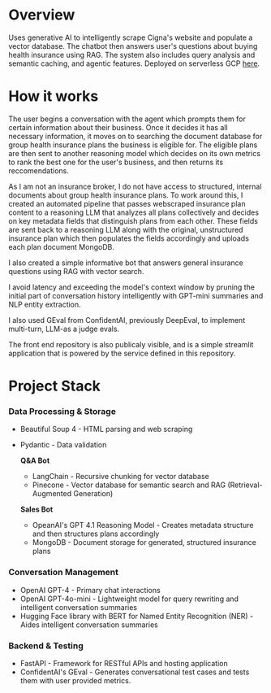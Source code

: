 # Overview
Uses generative AI to intelligently scrape Cigna's website and populate a vector database. The chatbot then answers user's questions about buying health insurance using RAG. The system also includes query analysis and semantic caching, and agentic features. Deployed on serverless GCP [here][website-link]. 

[website-link]: https://frontend-cigna-chatbot-553139431985.us-east4.run.app/

# How it works

The user begins a conversation with the agent which prompts them for certain information about their business. Once it decides it has all necessary information, it moves on to searching the document database for group health insurance plans the business is eligible for. The eligible plans are then sent to another reasoning model which decides on its own metrics to rank the best one for the user's business, and then returns its reccomendations.

As I am not an insurance broker, I do not have access to structured, internal documents about group health insurance plans. To work around this, I created an automated pipeline that passes webscraped insurance plan content to a reasoning LLM that analyzes all plans collectively and decides on key metadata fields that distinguish plans from each other. These fields are sent back to a reasoning LLM along with the original, unstructured insurance plan which then populates the fields accordingly and uploads each plan document MongoDB. 

I also created a simple informative bot that answers general insurance questions using RAG with vector search. 

I avoid latency and exceeding the model's context window by pruning the initial part of conversation history intelligently with GPT-mini summaries and NLP entity extraction.

I also used GEval from ConfidentAI, previously DeepEval, to implement multi-turn, LLM-as a judge evals.

The front end repository is also publicaly visible, and is a simple streamlit application that is powered by the service defined in this repository. 

# Project Stack

### Data Processing & Storage
  - Beautiful Soup 4 -  HTML parsing and web scraping
  - Pydantic - Data validation
    
    **Q&A Bot**
    - LangChain - Recursive chunking for vector database 
    - Pinecone - Vector database for semantic search and RAG (Retrieval-Augmented Generation)
      
    **Sales Bot**
    - OpeanAI's GPT 4.1 Reasoning Model - Creates metadata structure and then structures plans accordingly
    - MongoDB - Document storage for generated, structured insurance plans

### Conversation Management
  - OpenAI GPT-4 - Primary chat interactions
  - OpenAI GPT-4o-mini - Lightweight model for query rewriting and intelligent conversation summaries
  - Hugging Face library with BERT for Named Entity Recognition (NER) - Aides intelligent conversation summaries

### Backend & Testing
  - FastAPI - Framework for RESTful APIs and hosting application
  - ConfidentAI's GEval - Generates conversational test cases and tests them with user provided metrics.


